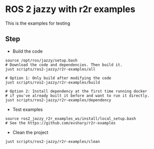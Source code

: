# ROS 2 jazzy with r2r examples

This is the examples for testing

## Step

* Build the code

```shell
source /opt/ros/jazzy/setup.bash
# Download the code and dependencies. Then build it.
just scripts/ros2-jazzy/r2r-examples/all

# Option 1: Only build after modifying the code
just scripts/ros2-jazzy/r2r-examples/build

# Option 2: Install dependency at the first time running docker
# if you've already built it before and want to run it directly.
just scripts/ros2-jazzy/r2r-examples/dependency
```

* Test examples

```shell
source ros2_jazzy_r2r_examples_ws/install/local_setup.bash
# See the https://github.com/evshary/r2r-examples
```

* Clean the project

```shell
just scripts/ros2-jazzy/r2r-examples/clean
```
